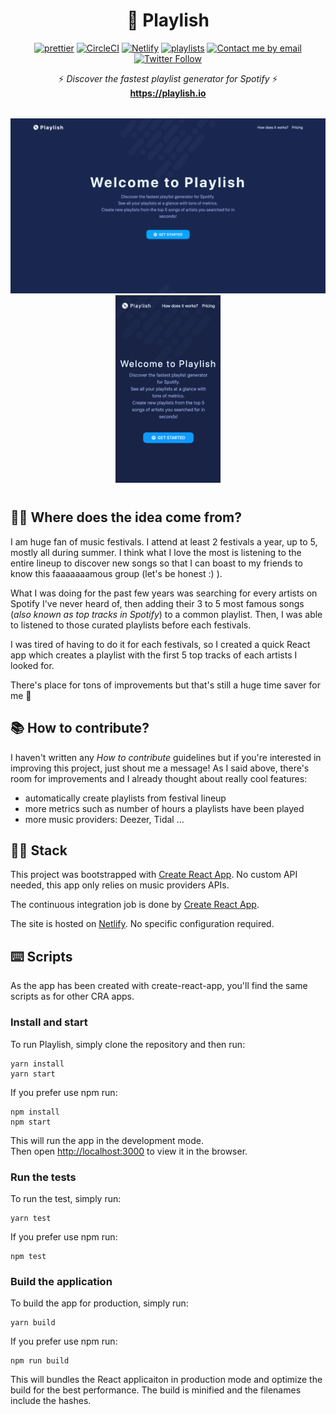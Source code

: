 <h1 align="center">🎹 Playlish</h1>

<p align="center">
  <a href="https://github.com/prettier/prettier"><img alt="prettier" src="https://img.shields.io/badge/code_style-prettier-ff69b4.svg?style=flat-square"></a>
  <a href="https://circleci.com/gh/litil/playlish/tree/master"><img alt="CircleCI" src="https://img.shields.io/circleci/build/gh/litil/playlish"></a>
  <a href="https://app.netlify.com/sites/playlish/deploys"><img alt="Netlify" src="https://img.shields.io/netlify/8ce59c7d-b269-4d04-9459-9bd8c727a7ab"></a>
  <a href="https://github.com/litil/playlish"><img alt="playlists" src="https://img.shields.io/badge/created%20playlists-100%2B-success"></a>
  <a href="mailto:guillaume.p.lambert@gmail.com"><img alt="Contact me by email" src="https://img.shields.io/badge/contact%20me-by%20email-informational"></a>
  <a href="https://twitter.com/shipasap"><img alt="Twitter Follow" src="https://img.shields.io/twitter/follow/shipasap?label=Follow&style=social"></a>
</p>

<p align="center">
  ⚡️ <i>Discover the fastest playlist generator for Spotify</i> ⚡️
  <br>
  <a href="https://playlish.io"><b>https://playlish.io</b></a>
</p>

<p align="middle" style="margin-bottom:40px; margin-top:32px; width:100%;">
  <img src="./homepage.png" width="540" style="margin-right: 16px;"/>
  <img src="./homepage_mobile.png" width="168"/>
</p>

## 🤷‍♂️ Where does the idea come from?

I am huge fan of music festivals. I attend at least 2 festivals a year, up to 5, mostly all during summer. I think what I love the most is listening to the entire lineup to discover new songs so that I can boast to my friends to know this faaaaaaamous group (let's be honest :) ).

What I was doing for the past few years was searching for every artists on Spotify I've never heard of, then adding their 3 to 5 most famous songs (_also known as top tracks in Spotify_) to a common playlist. Then, I was able to listened to those curated playlists before each festivals.

I was tired of having to do it for each festivals, so I created a quick React app which creates a playlist with the first 5 top tracks of each artists I looked for.

There's place for tons of improvements but that's still a huge time saver for me 💪

## 📚 How to contribute?

I haven't written any _How to contribute_ guidelines but if you're interested in improving this project, just shout me a message! As I said above, there's room for improvements and I already thought about really cool features:

- automatically create playlists from festival lineup
- more metrics such as number of hours a playlists have been played
- more music providers: Deezer, Tidal ...

## 👨‍💻 Stack

This project was bootstrapped with [Create React App](https://github.com/facebook/create-react-app). No custom API needed, this app only relies on music providers APIs.

The continuous integration job is done by [Create React App](https://circleci.com/gh/litil/playlish/tree/master).

The site is hosted on [Netlify](https://app.netlify.com/sites/playlish/deploys). No specific configuration required.

## ⌨️ Scripts

As the app has been created with create-react-app, you'll find the same scripts as for other CRA apps.

### Install and start

To run Playlish, simply clone the repository and then run:

```
yarn install
yarn start
```

If you prefer use npm run:

```
npm install
npm start
```

This will run the app in the development mode.<br>
Then open [http://localhost:3000](http://localhost:3000) to view it in the browser.

### Run the tests

To run the test, simply run:

```
yarn test
```

If you prefer use npm run:

```
npm test
```

### Build the application

To build the app for production, simply run:

```
yarn build
```

If you prefer use npm run:

```
npm run build
```

This will bundles the React applicaiton in production mode and optimize the build for the best performance.
The build is minified and the filenames include the hashes.<br>
